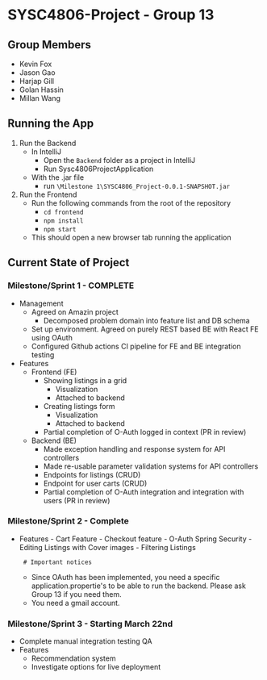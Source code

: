 # SYSC4806-Project - Group 13

## Group Members

- Kevin Fox
- Jason Gao
- Harjap Gill
- Golan Hassin
- Millan Wang

## Running the App

1. Run the Backend
    - In IntelliJ
        - Open the `Backend` folder as a project in IntelliJ
        - Run Sysc4806ProjectApplication
    - With the .jar file
        - run `\Milestone 1\SYSC4806_Project-0.0.1-SNAPSHOT.jar`
2. Run the Frontend
    - Run the following commands from the root of the repository
        - `cd frontend`
        - `npm install`
        - `npm start`
    - This should open a new browser tab running the application
  
## Current State of Project

### Milestone/Sprint 1 - COMPLETE

- Management
    - Agreed on Amazin project
        - Decomposed problem domain into feature list and DB schema
    - Set up environment. Agreed on purely REST based BE with React FE using OAuth
    - Configured Github actions CI pipeline for FE and BE integration testing
- Features
    - Frontend (FE)
        - Showing listings in a grid
            - Visualization
            - Attached to backend
        - Creating listings form
            - Visualization
            - Attached to backend
        - Partial completion of O-Auth logged in context (PR in review)
    - Backend (BE)
        - Made exception handling and response system for API controllers
        - Made re-usable parameter validation systems for API controllers
        - Endpoints for listings (CRUD)
        - Endpoint for user carts (CRUD)
        - Partial completion of O-Auth integration and integration with users (PR in review)

### Milestone/Sprint 2 - Complete

- Features
       - Cart Feature
       - Checkout feature
       - O-Auth Spring Security
       - Editing Listings with Cover images
       - Filtering Listings
       
       # Important notices
     - Since OAuth has been implemented, you need a specific application.propertie's to be able to run the backend.
       Please ask Group 13 if you need them.
     - You need a gmail account.
       

### Milestone/Sprint 3 - Starting March 22nd

- Complete manual integration testing QA
- Features
    - Recommendation system
    - Investigate options for live deployment
